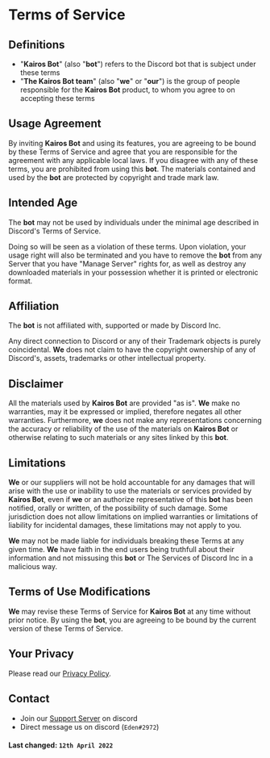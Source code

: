 # Terms of Service

## Definitions

* "**Kairos Bot**" (also "**bot**") refers to the Discord bot that is subject under these terms
* "**The Kairos Bot team**" (also "**we**" or "**our**") is the group of people responsible for the **Kairos Bot** product, to whom you agree to on accepting these terms

## Usage Agreement

By inviting **Kairos Bot** and using its features, you are agreeing to be bound by these Terms of Service and agree that you are responsible for the agreement with any applicable local laws. If you disagree with any of these terms, you are prohibited from using this **bot**. The materials contained and used by the **bot** are protected by copyright and trade mark law.

## Intended Age

The **bot** may not be used by individuals under the minimal age described in Discord's Terms of Service.

Doing so will be seen as a violation of these terms. Upon violation, your usage right will also be terminated and you have to remove the **bot** from any Server that you have "Manage Server" rights for, as well as destroy any downloaded materials in your possession whether it is printed or electronic format.

## Affiliation

The **bot** is not affiliated with, supported or made by Discord Inc.

Any direct connection to Discord or any of their Trademark objects is purely coincidental. **We** does not claim to have the copyright ownership of any of Discord's, assets, trademarks or other intellectual property.

## Disclaimer

All the materials used by **Kairos Bot** are provided "as is". **We** make no warranties, may it be expressed or implied, therefore negates all other warranties. Furthermore, **we** does not make any representations concerning the accuracy or reliability of the use of the materials on **Kairos Bot** or otherwise relating to such materials or any sites linked by this **bot**.

## Limitations

**We** or our suppliers will not be hold accountable for any damages that will arise with the use or inability to use the materials or services provided by **Kairos Bot**, even if **we** or an authorize representative of this **bot** has been notified, orally or written, of the possibility of such damage. Some jurisdiction does not allow limitations on implied warranties or limitations of liability for incidental damages, these limitations may not apply to you.

**We** may not be made liable for individuals breaking these Terms at any given time.
**We** have faith in the end users being truthfull about their information and not missusing this **bot** or The Services of Discord Inc in a malicious way.

## Terms of Use Modifications

**We** may revise these Terms of Service for **Kairos Bot** at any time without prior notice. By using the **bot**, you are agreeing to be bound by the current version of these Terms of Service.

## Your Privacy

Please read our [Privacy Policy](https://github.com/Eden4897/KairosBot/blob/main/POLICY.md).

## Contact

- Join our [Support Server](https://discord.gg/J2xKqDKpGt) on discord
- Direct message us on discord (`Eden#2972`)

#### **Last changed:** `12th April 2022`
